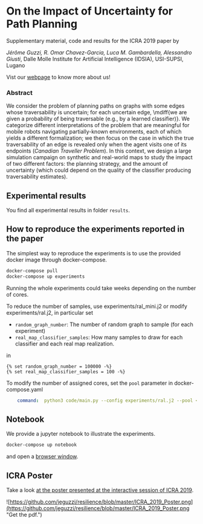 # On the Impact of Uncertainty for Path Planning
Supplementary material, code and results for the ICRA 2019 paper by

*Jérôme Guzzi, R. Omar Chavez-Garcia, Luca M. Gambardella, Alessandro Giusti*, 
Dalle Molle Institute for Artificial Intelligence (IDSIA), USI-SUPSI, Lugano

Vist our [webpage](https://idsia-robotics.github.io) to know more about us!

### Abstract

We consider the problem of planning paths on graphs with some edges whose traversability is uncertain; for each uncertain edge, \mdiff{we are given a probability of being traversable (e.g., by a learned classifier)}.  We categorize different interpretations of the problem that are meaningful for mobile robots navigating partially-known environments, each of which yields a different formalization; we then focus on the case in which the true traversability of an edge is revealed only when the agent visits one of its endpoints (_Canadian Traveller Problem_).  In this context, we design a large simulation campaign on synthetic and real-world maps to study the impact of two different factors: the planning strategy, and the amount of uncertainty (which could depend on the quality of the classifier producing traversability estimates).  

## Experimental results

You find all experimental results in folder `results`.

## How to reproduce the experiments reported in the paper

The simplest way to reproduce the experiments is to use the provided docker image through docker-compose.

```bash
docker-compose pull
docker-compose up experiments
```

Running the whole experiments could take weeks depending on the number of cores.

To reduce the number of samples, use  experiments/ral_mini.j2 or modify experiments/ral.j2, in particular set

- `random_graph_number`: The number of random graph to sample (for each experiment)
- `real_map_classifier_samples`: How many samples to draw for each classifier and each real map realization.

in

```
{% set random_graph_number = 100000 -%}
{% set real_map_classifier_samples = 100 -%}
```

To modify the number of assigned cores, set the `pool` parameter in docker-compose.yaml
```yaml
    command:  python3 code/main.py --config experiments/ral.j2 --pool <NUMBER_OF_CORES>
```

## Notebook

We provide a jupyter notebook to illustrate the experiments.


```bash
docker-compose up notebook
```

and open a [browser window](http://localhost:8889/notebooks/Experiments.ipynb).


## ICRA Poster

Take a look [at the poster presented at the interactive session of ICRA 2019](https://github.com/jeguzzi/resilience/blob/master/ICRA_2019_Poster.pdf).

![https://github.com/jeguzzi/resilience/blob/master/ICRA_2019_Poster.png](https://github.com/jeguzzi/resilience/blob/master/ICRA_2019_Poster.png "Get the pdf.")




